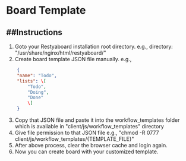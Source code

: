 # Board Template

##Instructions
------------

1.  Goto your Restyaboard installation root directory. e.g., directory: "/usr/share/nginx/html/restyaboard/"
2.  Create board template JSON file manually. e.g.,  
``` json
    {
    "name": "Todo", 
    "lists": \[
        "Todo",
        "Doing",
        "Done"
        \]
    }
```
3.  Copy that JSON file and paste it into the workflow_templates folder which is available in "client/js/workflow_templates" directory
4.  Give file permission to that JSON file e.g., "chmod -R 0777 client/js/workflow_templates/{TEMPLATE_FILE}"
5.  After above process, clear the browser cache and login again.
6.  Now you can create board with your customized template.